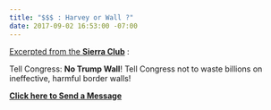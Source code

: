 ```yaml
---
title: "$$$ : Harvey or Wall ?"
date: 2017-09-02 16:53:00 -07:00
---
```


[Excerpted from the **Sierra Club**](http://www.sierraclub.org/borderlands) :

Tell Congress: **No Trump Wall**!
Tell Congress not to waste billions on ineffective, harmful border walls!

[**Click here to Send a Message**](https://sierra.secure.force.com/actions/Arizona?actionId=AR0066783&_ga=2.50182369.695833903.1504396104-306019161.1504396104)